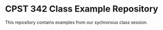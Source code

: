 # CPST 342 Class Example Repository
This repository contains examples from our sychronous class session.


